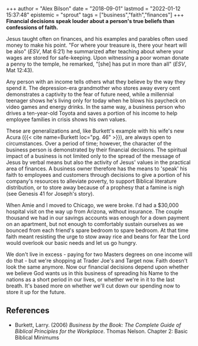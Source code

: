 +++
author = "Alex Bilson"
date = "2018-09-01"
lastmod = "2022-01-12 15:37:48"
epistemic = "sprout"
tags = ["business","faith","finances"]
+++
**Financial decisions speak louder about a person's true beliefs than confessions of faith.**

Jesus taught often on finances, and his examples and parables often used money to make his point.  "For where your treasure is, there your heart will be also" (_ESV_, Mat 6:21) he summarized after teaching about where your wages are stored for safe-keeping.  Upon witnessing a poor woman donate a penny to the temple, he remarked, "[she] has put in more than all" (_ESV_, Mat 12:43).

Any person with an income tells others what they believe by the way they spend it.  The depression-era grandmother who stores away every cent demonstrates a captivity to the fear of future need, while a millennial teenager shows he's living only for today when he blows his paycheck on video games and energy drinks.  In the same way, a business person who drives a ten-year-old Toyota and saves a portion of his income to help employee families in crisis shows his own values.

These are generalizations and, like Burkett's example with his wife's new Acura ({{< cite name=Burkett loc="pg. 46" >}}), are always open to circumstances.  Over a period of time; however, the character of the business person is demonstrated by their financial decisions.  The spiritual impact of a business is not limited only to the spread of the message of Jesus by verbal means but also the activity of Jesus' values in the practical area of finances.  A business owner therefore has the means to 'speak' his faith to employees and customers through decisions to give a portion of his company's resources to alleviate poverty, to support Biblical literature distribution, or to store away because of a prophesy that a famine is nigh (see Genesis 41 for Joseph's story).

When Amie and I moved to Chicago, we were broke.  I'd had a $30,000 hospital visit on the way up from Arizona, without insurance.  The couple thousand we had in our savings accounts was enough for a down payment on an apartment, but not enough to comfortably sustain ourselves as we bounced from each friend's spare bedroom to spare bedroom.  At that time faith meant resisting the urge to stow away rice and beans for fear the Lord would overlook our basic needs and let us go hungry.

We don't live in excess - paying for two Masters degrees on one income will do that - but we're shopping at Trader Joe's and Target now.  Faith doesn't look the same anymore.  Now our financial decisions depend upon whether we believe God wants us in this business of spreading his Name to the nations as a short period in our lives, or whether we're in it to the last breath.  It's based more on whether we'll cut down our spending now to store it up for the future.


## References

- Burkett, Larry. (2006) _Business by the Book: The Complete Guide of Biblical Principles for the Workplace_. Thomas Nelson. Chapter 2: Basic Biblical Minimums
